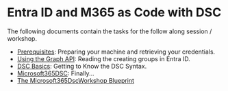 # Entra ID and M365 as Code with DSC

The following documents contain the tasks for the follow along session / workshop.

- [Prerequisites](./10%20Prerequisites.md): Preparing your machine and retrieving your credentials.
- [Using the Graph API](./20%20Graph%20API.md): Reading the creating groups in Entra ID.
- [DSC Basics](./30%20DSC%20Basics.md): Getting to Know the DSC Syntax.
- [Microsoft365DSC](./40%20Microsoft365DSC.md): Finally...
- [The Microsoft365DscWorkshop Blueprint](./50%20Microsoft365DscWorkshop.md)
